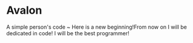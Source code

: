 # Avalon
A simple person's code ~
Here is a new beginning!From now on I will be dedicated in code!
I will be the best programmer!
